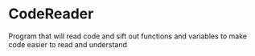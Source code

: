 # CodeReader
Program that will read code and sift out functions and variables to make code easier to read and understand
